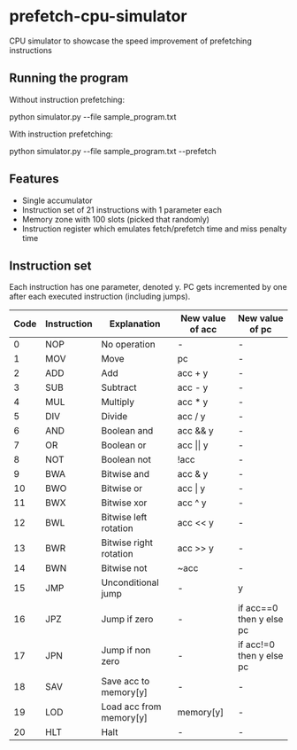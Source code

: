 # prefetch-cpu-simulator
CPU simulator to showcase the speed improvement of prefetching instructions

## Running the program
Without instruction prefetching:

python simulator.py --file sample_program.txt 

With instruction prefetching:

python simulator.py --file sample_program.txt --prefetch

## Features
- Single accumulator
- Instruction set of 21 instructions with 1 parameter each
- Memory zone with 100 slots (picked that randomly)
- Instruction register which emulates fetch/prefetch time and miss penalty time

## Instruction set
Each instruction has one parameter, denoted y. PC gets incremented by one after each executed instruction (including jumps).

| Code | Instruction | Explanation | New value of acc | New value of pc |
|---|---|---|---|---|
| 0 | NOP | No operation | - | - |
| 1 | MOV | Move | pc | - |
| 2 | ADD | Add | acc + y | - |
| 3 | SUB | Subtract | acc - y | - |
| 4 | MUL | Multiply | acc \* y | - |
| 5 | DIV | Divide | acc / y | - |
| 6 | AND | Boolean and | acc && y | - |
| 7 | OR | Boolean or | acc \|\| y | - |
| 8 | NOT | Boolean not | !acc | - |
| 9 | BWA | Bitwise and | acc & y | - |
| 10 | BWO | Bitwise or | acc \| y | - |
| 11 | BWX | Bitwise xor | acc ^ y | - |
| 12 | BWL | Bitwise left rotation | acc << y | - |
| 13 | BWR | Bitwise right rotation | acc >> y | - |
| 14 | BWN | Bitwise not | ~acc | - |
| 15 | JMP | Unconditional jump | - | y |
| 16 | JPZ | Jump if zero | - | if acc==0 then y else pc |
| 17 | JPN | Jump if non zero | - | if acc!=0 then y else pc |
| 18 | SAV | Save acc to memory[y] | - | - |
| 19 | LOD | Load acc from memory[y] | memory[y] | - |
| 20 | HLT | Halt | - | - |
